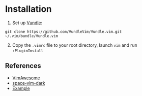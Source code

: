 # Installation
1. Set up [Vundle](https://github.com/VundleVim/Vundle.vim):

```git clone https://github.com/VundleVim/Vundle.vim.git ~/.vim/bundle/Vundle.vim```

2. Copy the `.vimrc` file to your root directory, launch `vim` and run `:PluginInstall`

## References
* [VimAwesome](https://vimawesome.com/)
* [space-vim-dark](https://github.com/liuchengxu/space-vim-dark)
* [Example](https://raw.githubusercontent.com/sebbekarlsson/i3/master/.vimrc)